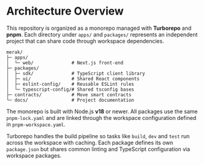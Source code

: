 # Architecture Overview

This repository is organized as a monorepo managed with **Turborepo** and **pnpm**. Each directory under `apps/` and `packages/` represents an independent project that can share code through workspace dependencies.

```
merak/
├─ apps/
│  └─ web/              # Next.js front‑end
├─ packages/
│  ├─ sdk/              # TypeScript client library
│  ├─ ui/               # Shared React components
│  ├─ eslint-config/    # Reusable ESLint rules
│  └─ typescript-config/# Shared tsconfig bases
├─ contracts/           # Move smart contracts
└─ docs/                # Project documentation
```

The monorepo is built with Node.js **v18** or newer. All packages use the same `pnpm-lock.yaml` and are linked through the workspace configuration defined in `pnpm-workspace.yaml`.

Turborepo handles the build pipeline so tasks like `build`, `dev` and `test` run across the workspace with caching. Each package defines its own `package.json` but shares common linting and TypeScript configuration via workspace packages.
